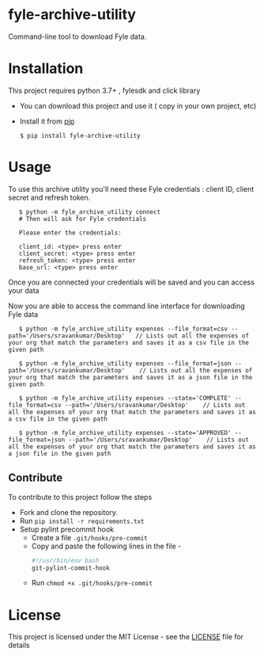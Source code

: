 # fyle-archive-utility

Command-line tool to download Fyle data.

# Installation

This project requires python 3.7+ , fylesdk  and click library

* You can download this project and use it ( copy in your own project, etc)
* Install it from [pip](https://pypi.org)

      $ pip install fyle-archive-utility

# Usage

To use this archive utility you'll need these Fyle credentials : client ID, client secret and refresh token.

       $ python -m fyle_archive_utility connect
       # Then will ask for Fyle credentials
       
       Please enter the credentials:
       
       client_id: <type> press enter
       client_secret: <type> press enter
       refresh_token: <type> press enter
       base_url: <type> press enter

Once you are connected your credentials will be saved and you can access your data 
                      
Now you are able to access the command line interface for downloading Fyle data

       $ python -m fyle_archive_utility expenses --file_format=csv --path='/Users/sravankumar/Desktop'   // Lists out all the expenses of your org that match the parameters and saves it as a csv file in the given path
       
       $ python -m fyle_archive_utility expenses --file_format=json --path='/Users/sravankumar/Desktop'    // Lists out all the expenses of your org that match the parameters and saves it as a json file in the given path

       $ python -m fyle_archive_utility expenses --state='COMPLETE' --file_format=csv --path='/Users/sravankumar/Desktop'    // Lists out all the expenses of your org that match the parameters and saves it as a csv file in the given path
       
       $ python -m fyle_archive_utility expenses --state='APPROVED' --file_format=json --path='/Users/sravankumar/Desktop'    // Lists out all the expenses of your org that match the parameters and saves it as a json file in the given path

## Contribute

To contribute to this project follow the steps

* Fork and clone the repository.
* Run `pip install -r requirements.txt`
* Setup pylint precommit hook
    * Create a file `.git/hooks/pre-commit`
    * Copy and paste the following lines in the file - 
        ```bash
        #!/usr/bin/env bash 
        git-pylint-commit-hook
        ```
     * Run `chmod +x .git/hooks/pre-commit`
                 
# License

This project is licensed under the MIT License - see the [LICENSE](LICENSE) file for details